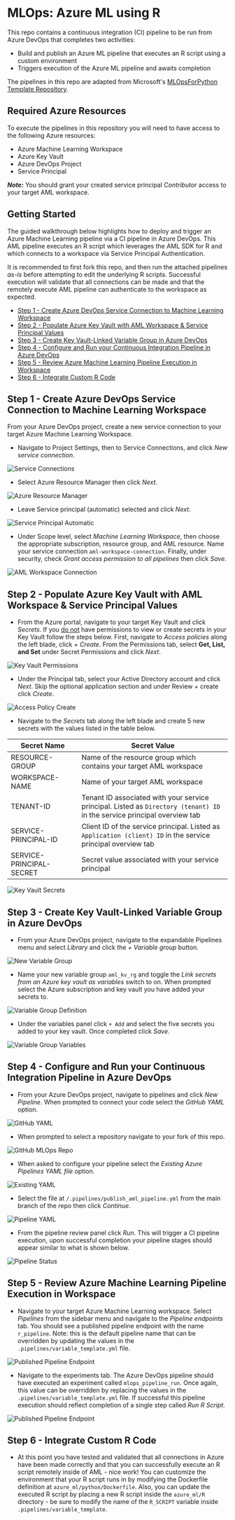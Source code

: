 # MLOps: Azure ML using R

This repo contains a continuous integration (CI) pipeline to be run from Azure DevOps that completes two activities:
* Build and publish an Azure ML pipeline that executes an R script using a custom environment
* Triggers execution of the Azure ML pipeline and awaits completion

The pipelines in this repo are adapted from Microsoft's [MLOpsForPython Template Repository](https://github.com/microsoft/MLOpsPython/blob/master/docs/getting_started.md#create-a-variable-group-for-your-pipeline).

## Required Azure Resources
To execute the pipelines in this repository you will need to have access to the following Azure resources:
* Azure Machine Learning Workspace
* Azure Key Vault
* Azure DevOps Project
* Service Principal

<i><b>Note:</b></i> You should grant your created service principal <i>Contributor</i> access to your target AML workspace.

## Getting Started

The guided walkthrough below highlights how to deploy and trigger an Azure Machine Learning pipeline via a CI pipeline in Azure DevOps. This AML pipeline executes an R script which leverages the AML SDK for R and which connects to a workspace via Service Principal Authentication. 

It is recommended to first fork this repo, and then run the attached pipelines <i>as-is</i> before attempting to edit the underlying R scripts. Successful execution will validate that all connections can be made and that the remotely execute AML pipeline can authenticate to the workspace as expected.

- [Step 1 - Create Azure DevOps Service Connection to Machine Learning Workspace](#step-1---create-azure-devops-service-connection-to-machine-learning-workspace)
 - [Step 2 - Populate Azure Key Vault with AML Workspace & Service Principal Values](#step-2---populate-azure-key-vault-with-aml-workspace--service-principal-values)
 - [Step 3 - Create Key Vault-Linked Variable Group in Azure DevOps](#step-3---create-key-vault-linked-variable-group-in-azure-devops)
 - [Step 4 - Configure and Run your Continuous Integration Pipeline in Azure DevOps](#step-4---configure-and-run-your-continuous-integration-pipeline-in-azure-devops)
 - [Step 5 - Review Azure Machine Learning Pipeline Execution in Workspace](#step-5---review-azure-machine-learning-pipeline-execution-in-workspace)
 - [Step 6 - Integrate Custom R Code](#step-6---integrate-custom-r-code)

## Step 1 - Create Azure DevOps Service Connection to Machine Learning Workspace

From your Azure DevOps project, create a new service connection to your target Azure Machine Learning Workspace.

* Navigate to Project Settings, then to Service Connections, and click <i>New service connection</i>.

![Service Connections](doc_img/01.png?raw=true "Service Connections")

* Select Azure Resource Manager then click <i>Next</i>.

![Azure Resource Manager](doc_img/02.png?raw=true "Azure Resource Manager")

* Leave Service principal (automatic) selected and click <i>Next</i>.

![Service Principal Automatic](doc_img/03.png?raw=true "Service Principal Automatic")

* Under Scope level, select <i>Machine Learning Workspace</i>, then choose the appropriate subscription, resource group, and AML resource. Name your service connection `aml-workspace-connection`. Finally, under security, check <i>Grant access permission to all pipelines</i> then click <i>Save</i>.  

![AML Workspace Connection](doc_img/04.png?raw=true "AML Workspace Connection")

## Step 2 - Populate Azure Key Vault with AML Workspace & Service Principal Values

* From the Azure portal, navigate to your target Key Vault and click <i>Secrets</i>. If you <u>do not</u> have permissions to view or create secrets in your Key Vault follow the steps below. First, navigate to <i>Access policies</i> along the left blade, click <i>+ Create</i>. From the Permissions tab, select <b>Get, List, and Set</b> under Secret Permissions and click <i>Next</i>. 

![Key Vault Permissions](doc_img/05.png?raw=true "Key Vault Permissions")

* Under the Principal tab, select your Active Directory account and click <i>Next</i>. Skip the optional application section and under Review + create click <i>Create</i>.

![Access Policy Create](doc_img/06.png?raw=true "Access Policy Create")

* Navigate to the <i>Secrets</i> tab along the left blade and create 5 new secrets with the values listed in the table below.

| Secret Name | Secret Value |
|-------------|--------------|
|RESOURCE-GROUP|Name of the resource group which contains your target AML workspace|
|WORKSPACE-NAME|Name of your target AML workspace|
|TENANT-ID|Tenant ID associated with your service principal. Listed as `Directory (tenant) ID` in the service principal overview tab|
|SERVICE-PRINCIPAL-ID|Client ID of the service principal.  Listed as  `Application (client) ID` in the service principal overview tab|
|SERVICE-PRINCIPAL-SECRET|Secret value associated with your service principal|

![Key Vault Secrets](doc_img/07.png?raw=true "Key Vault Secrets")

## Step 3 - Create Key Vault-Linked Variable Group in Azure DevOps

* From your Azure DevOps project, navigate to the expandable Pipelines menu and select <i>Library</i> and click the <i>+ Variable group</i> button.

![New Variable Group](doc_img/08.png?raw=true "New Variable Group")

* Name your new variable group `aml_kv_rg` and toggle the <i>Link secrets from an Azure key vault as variables</i> switch to on. When prompted select the Azure subscription and key vault you have added your secrets to.

![Variable Group Definition](doc_img/09.png?raw=true "Variable Group Definition")

* Under the variables panel click `+ Add` and select the five secrets you added to your key vault. Once completed click <i>Save</i>.

![Variable Group Variables](doc_img/10.png?raw=true "Variable Group Variables")

## Step 4 - Configure and Run your Continuous Integration Pipeline in Azure DevOps

* From your Azure DevOps project, navigate to pipelines and click <i>New Pipeline</i>. When prompted to connect your code select the <i> GitHub YAML</i> option.

![GitHub YAML](doc_img/11.png?raw=true "GitHub YAML")

* When prompted to select a repository navigate to your fork of this repo.

![GitHub MLOps Repo](doc_img/12.png?raw=true "GitHub MLOps Repo")

* When asked to configure your pipeline select the <i>Existing Azure Pipelines YAML file</i> option.

![Existing YAML](doc_img/13.png?raw=true "Existing YAML")

* Select the file at `/.pipelines/publish_aml_pipeline.yml` from the main branch of the repo then click <i>Continue</i>.

![Pipeline YAML](doc_img/14.png?raw=true "Pipeline YAML")

* From the pipeline review panel click <i>Run</i>. This will trigger a CI pipeline execution, upon successful completion your pipeline stages should appear similar to what is shown below.

![Pipeline Status](doc_img/15.png?raw=true "Pipeline Status")

## Step 5 - Review Azure Machine Learning Pipeline Execution in Workspace

* Navigate to your target Azure Machine Learning workspace. Select <i>Pipelines</i> from the sidebar menu and navigate to the <i>Pipeline endpoints</i> tab. You should see a published pipeline endpoint with the name `r_pipeline`. Note: this is the default pipeline name that can be overridden by updating the values in the `.pipelines/variable_template.yml` file.

![Published Pipeline Endpoint](doc_img/16.png?raw=true "Published Pipeline Endpoint")

* Navigate to the experiments tab. The Azure DevOps pipeline should have executed an experiment called `mlops_pipeline_run`. Once again, this value can be overridden by replacing the values in the `.pipelines/variable_template.yml` file. If successful this pipeline execution should reflect completion of a single step called <i>Run R Script</i>.

![Published Pipeline Endpoint](doc_img/17.png?raw=true "Published Pipeline Endpoint")

## Step 6 - Integrate Custom R Code

* At this point you have tested and validated that all connections in Azure have been made correctly and that you can successfully execute an R script remotely inside of AML - nice work! You can customize the environment that your R script runs in by modifying the Dockerfile definition at `azure_ml/python/Dockerfile`. Also, you can update the executed R script by placing a new R script inside the `azure_ml/R` directory - be sure to modify the name of the `R_SCRIPT` variable inside `.pipelines/variable_template`.